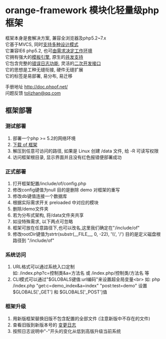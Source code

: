 # orange-framework 模块化轻量级php框架

框架本身是套解决方案, 兼容全浏览器及php5.2~7.x<br>
它基于MVCS, 同时[支持多种设计模式](http://doc.phpof.net/?oFrame/FAQ/architect.html,oFrame/navigation.html)<br>
它兼容IE6 php5.2, 也可[由需求决定工作环境](http://doc.phpof.net/?oFrame/FAQ/namespace.html,oFrame/navigation.html)<br>
它拥有强大的[模板引擎](http://doc.phpof.net/?oFrame/helpManual/htmlTpl.html,oFrame/navigation.html), 原生的[并发支持](http://doc.phpof.net/?oFrame/components/timer.html,oFrame/navigation.html)<br>
它包含完整的[错误日志功能](http://doc.phpof.net/?oFrame/helpManual/error.html,oFrame/navigation.html), 灵活的[二次开发接口](http://doc.phpof.net/?oFrame/FAQ/baseExtends.html,oFrame/navigation.html)<br>
它的思想是工种无缝衔接, 硬件无缝扩展<br>
它的标签是易部署, 易分布, 易迁移

手册地址 http://doc.phpof.net/<br>
问题反馈 tolizhan@qq.com

## 框架部署
### 测试部署
1. 部署一个php >= 5.2的网络环境
2. [下载 of 框架](https://github.com/tolizhan/oFrame/archive/master.zip)
3. 解压到任意可访问的路径, 如果是 Linux 创建 /data 文件, 给 -R 可读写权限
4. 访问框架根目录, 显示界面并且没有红色报错便部署成功

### 正式部署
1. 打开框架配置/include/of/config.php
2. 修改config键值为null 目的是删除 demo 对框架的重写
3. 修改db键值连接一个数据库
4. 根据实际需求开关 preloaded 中对应的模块
5. 删除/demo文件夹
6. 若为分布式架构, 将/data文件夹共享
7. 如没特殊需求, 以下两点可忽略
8. 框架可放在任意路径下,也可以改名,这里我们确定在"/include/of"
9. 修改rootDir键值为strtr(substr(\_\_FILE\_\_, 0, -22), '\\\\', '/') 目的是定义磁盘根路径到 "/include/of"

### 系统访问
1. URL格式可以通过系统入口定制<br>
    如: /index.php?c=控制类&a=方法名 或 /index.php/控制类/方法名 等
2. CLI模式可以通过"$GLOBALS键值:url编码"来设置超全局变量<br>
    如: php /index.php "get:c=demo_index&a=index" "post:test=demo" 设置$GLOBALS['_GET'] 和 $GLOBALS['_POST']值

### 框架升级
1. 用新版框架替换旧版不包含配置的全部文件 (注意新版中不存在的文件)
2. 查看旧版到新版本号的 [变更日志](https://github.com/tolizhan/oFrame/blob/master/changelog.txt)
3. 按照日志说明中"-"开头的变化从低到高版升级当前系统